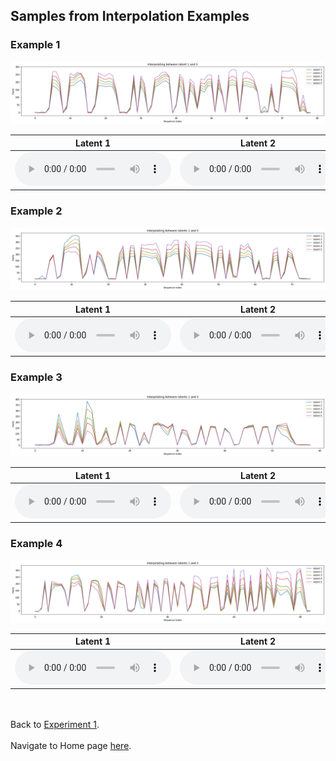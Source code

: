 <!-- exp 1c -->

## Samples from Interpolation Examples


### Example 1

<img src="Experiment1/interpolation_examples/Example1/latent_plot.png" alt="Ex 1 plot">

| Latent 1 | Latent 2 | Latent 3 | Latent 4 | Latent 5 | 
| --- | --- | --- | --- | --- | 
| <audio src="Experiment1/interpolation_examples/Example1/latent1-converted.wav" controls style="width: 250px;"></audio> | <audio src="Experiment1/interpolation_examples/Example1/latent2-converted.wav" controls style="width: 250px;"></audio> | <audio src="Experiment1/interpolation_examples/Example1/latent3-converted.wav" controls style="width: 250px;"></audio> | <audio src="Experiment1/interpolation_examples/Example1/latent4-converted.wav" controls style="width: 250px;"></audio> | <audio src="Experiment1/interpolation_examples/Example1/latent5-converted.wav" controls style="width: 250px;"></audio> |

### Example 2

<img src="Experiment1/interpolation_examples/Example2/latent_plot.png" alt="Ex 2 plot">

| Latent 1 | Latent 2 | Latent 3 | Latent 4 | Latent 5 | 
| --- | --- | --- | --- | --- | 
| <audio src="Experiment1/interpolation_examples/Example2/latent1-converted.wav" controls style="width: 250px;"></audio> | <audio src="Experiment1/interpolation_examples/Example2/latent2-converted.wav" controls style="width: 250px;"></audio> | <audio src="Experiment1/interpolation_examples/Example2/latent3-converted.wav" controls style="width: 250px;"></audio> | <audio src="Experiment1/interpolation_examples/Example2/latent4-converted.wav" controls style="width: 250px;"></audio> | <audio src="Experiment1/interpolation_examples/Example2/latent5-converted.wav" controls style="width: 250px;"></audio> |

### Example 3

<img src="Experiment1/interpolation_examples/Example3/latent_plot.png" alt="Ex 3 plot">

| Latent 1 | Latent 2 | Latent 3 | Latent 4 | Latent 5 | 
| --- | --- | --- | --- | --- | 
| <audio src="Experiment1/interpolation_examples/Example3/latent1-converted.wav" controls style="width: 250px;"></audio> | <audio src="Experiment1/interpolation_examples/Example3/latent2-converted.wav" controls style="width: 250px;"></audio> | <audio src="Experiment1/interpolation_examples/Example3/latent3-converted.wav" controls style="width: 250px;"></audio> | <audio src="Experiment1/interpolation_examples/Example3/latent4-converted.wav" controls style="width: 250px;"></audio> | <audio src="Experiment1/interpolation_examples/Example3/latent5-converted.wav" controls style="width: 250px;"></audio> |

### Example 4

<img src="Experiment1/interpolation_examples/Example4/latent_plot.png" alt="Ex 1 plot">

| Latent 1 | Latent 2 | Latent 3 | Latent 4 | Latent 5 | 
| --- | --- | --- | --- | --- | 
| <audio src="Experiment1/interpolation_examples/Example4/latent1-converted.wav" controls style="width: 250px;"></audio> | <audio src="Experiment1/interpolation_examples/Example4/latent2-converted.wav" controls style="width: 250px;"></audio> | <audio src="Experiment1/interpolation_examples/Example4/latent3-converted.wav" controls style="width: 250px;"></audio> | <audio src="Experiment1/interpolation_examples/Example4/latent4-converted.wav" controls style="width: 250px;"></audio> | <audio src="Experiment1/interpolation_examples/Example4/latent5-converted.wav" controls style="width: 250px;"></audio> |

<br><br>
Back to [Experiment 1](https://ljlj9.github.io/mscproject/experiment_1.html).
<br><br>
Navigate to Home page [here](https://ljlj9.github.io/mscproject/index.html).